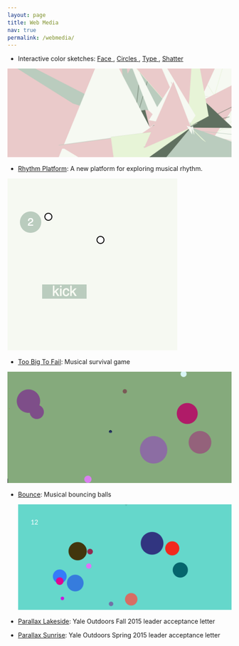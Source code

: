 ```yaml
---
layout: page
title: Web Media
nav: true
permalink: /webmedia/
---
```


- Interactive color sketches:
[Face ](/amusements/sketches/face.html), [Circles ](/amusements/sketches/circles.html), [Type ](/amusements/sketches/type.html), [Shatter ](/amusements/sketches/shatter.html)

<img class="cover_sm" src="/images/shatter.png" />

- [Rhythm Platform](/amusements/bounce2/index.html): A new platform for exploring musical rhythm.

<a href="/amusements/bounce2/index.html"><img class="cover-sm" src="/images/platform.png" /></a>

- [Too Big To Fail](/amusements/tbtf/tbtf.html): Musical survival game

<a href="/amusements/tbtf/tbtf.html"><img class="cover-sm" src="/images/tbtg.png" /></a>

- [Bounce](/amusements/bounce/bounce.html): Musical bouncing balls

  <a href="/amusements/bounce/bounce.html"><img class="cover-sm" src="/images/bounce.png" /></a>
- [Parallax Lakeside](/yo-tools/acceptance-f2015/index.html): Yale Outdoors Fall 2015 leader acceptance letter
- [Parallax Sunrise](/yo-tools/acceptance): Yale Outdoors Spring 2015 leader acceptance letter
